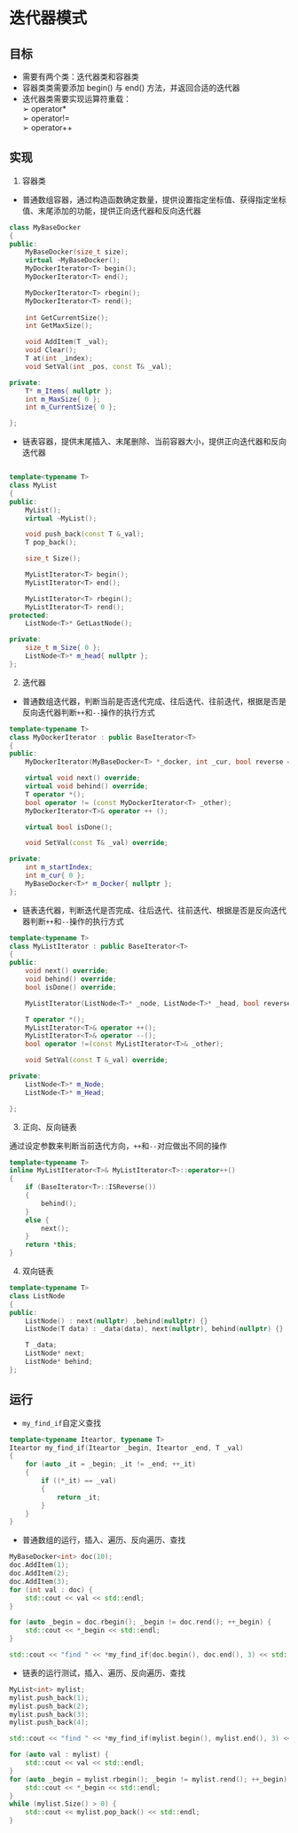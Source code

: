 <!--
 * @Version: 
 * @Autor: LC
 * @Date: 2021-12-06 17:03:22
 * @LastEditors: LC
 * @LastEditTime: 2021-12-09 16:32:37
 * @Description: 迭代器模式
-->

# 迭代器模式

## 目标

- 需要有两个类：迭代器类和容器类
- 容器类类需要添加 begin() 与 end() 方法，并返回合适的迭代器
- 迭代器类需要实现运算符重载：  
➢ operator*  
➢ operator!=  
➢ operator++  

## 实现

1. 容器类

- 普通数组容器，通过构造函数确定数量，提供设置指定坐标值、获得指定坐标值、末尾添加的功能，提供正向迭代器和反向迭代器

```cpp
class MyBaseDocker
{
public:
	MyBaseDocker(size_t size);
	virtual ~MyBaseDocker();
	MyDockerIterator<T> begin();
	MyDockerIterator<T> end();

	MyDockerIterator<T> rbegin();
	MyDockerIterator<T> rend();
	
	int GetCurrentSize();
	int GetMaxSize();

	void AddItem(T _val);
	void Clear();
	T at(int _index);
	void SetVal(int _pos, const T& _val);

private:
	T* m_Items{ nullptr };
	int m_MaxSize{ 0 };
	int m_CurrentSize{ 0 };

};
```

- 链表容器，提供末尾插入、末尾删除、当前容器大小，提供正向迭代器和反向迭代器

```cpp

template<typename T>
class MyList
{
public:
	MyList();
	virtual ~MyList();

	void push_back(const T &_val);
	T pop_back();

	size_t Size();

	MyListIterator<T> begin();
	MyListIterator<T> end();

	MyListIterator<T> rbegin();
	MyListIterator<T> rend();
protected:
	ListNode<T>* GetLastNode();

private:
	size_t m_Size{ 0 };
	ListNode<T>* m_head{ nullptr };
};
```

2. 迭代器

- 普通数组迭代器，判断当前是否迭代完成、往后迭代、往前迭代，根据是否是反向迭代器判断`++`和`--`操作的执行方式

```cpp
template<typename T>
class MyDockerIterator : public BaseIterator<T>
{
public:
	MyDockerIterator(MyBaseDocker<T> *_docker, int _cur, bool reverse = false);

	virtual void next() override;
	virtual void behind() override;
	T operator *();
	bool operator != (const MyDockerIterator<T> _other);
	MyDockerIterator<T>& operator ++ ();

	virtual bool isDone();

	void SetVal(const T& _val) override;

private:
	int m_startIndex;
	int m_cur{ 0 };
	MyBaseDocker<T>* m_Docker{ nullptr };
};
```

- 链表迭代器，判断迭代是否完成、往后迭代、往前迭代、根据是否是反向迭代器判断`++`和`--`操作的执行方式

```cpp
template<typename T>
class MyListIterator : public BaseIterator<T>
{
public:
	void next() override;
	void behind() override;
	bool isDone() override;

	MyListIterator(ListNode<T>* _node, ListNode<T>* _head, bool reverse = false) : m_Node(_node), m_Head(_head), BaseIterator<T>(reverse) {}

	T operator *();
	MyListIterator<T>& operator ++();
	MyListIterator<T>& operator --();
	bool operator !=(const MyListIterator<T>& _other);

	void SetVal(const T &_val) override;

private:
	ListNode<T>* m_Node;
	ListNode<T>* m_Head;

};
```

3. 正向、反向链表

通过设定参数来判断当前迭代方向，`++`和`--`对应做出不同的操作

```cpp
template<typename T>
inline MyListIterator<T>& MyListIterator<T>::operator++()
{
	if (BaseIterator<T>::ISReverse())
	{
		behind();
	}
	else {
		next();
	}
	return *this;
}
```

4. 双向链表

```cpp
template<typename T>
class ListNode
{
public:
	ListNode() : next(nullptr) ,behind(nullptr) {}
	ListNode(T data) : _data(data), next(nullptr), behind(nullptr) {}

	T _data;
	ListNode* next;
	ListNode* behind;
};
```

## 运行

- `my_find_if`自定义查找

```cpp
template<typename Iteartor, typename T>
Iteartor my_find_if(Iteartor _begin, Iteartor _end, T _val)
{
	for (auto _it = _begin; _it != _end; ++_it)
	{
		if ((*_it) == _val)
		{
			return _it;
		}
	}
}
```

- 普通数组的运行，插入、遍历、反向遍历、查找

```cpp
MyBaseDocker<int> doc(10);
doc.AddItem(1);
doc.AddItem(2);
doc.AddItem(3);
for (int val : doc) {
	std::cout << val << std::endl;
}

for (auto _begin = doc.rbegin(); _begin != doc.rend(); ++_begin) {
	std::cout << *_begin << std::endl;
}

std::cout << "find " << *my_find_if(doc.begin(), doc.end(), 3) << std::endl;
```

- 链表的运行测试，插入、遍历、反向遍历、查找

```cpp
MyList<int> mylist;
mylist.push_back(1);
mylist.push_back(2);
mylist.push_back(3);
mylist.push_back(4);

std::cout << "find " << *my_find_if(mylist.begin(), mylist.end(), 3) << std::endl;

for (auto val : mylist) {
	std::cout << val << std::endl;
}
for (auto _begin = mylist.rbegin(); _begin != mylist.rend(); ++_begin) {
	std::cout << *_begin << std::endl;
}
while (mylist.Size() > 0) {
	std::cout << mylist.pop_back() << std::endl;
}
```